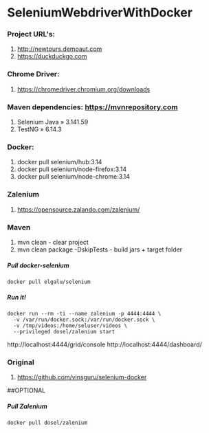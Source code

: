 # SeleniumWebdriverWithDocker

### Project URL's: 
1) http://newtours.demoaut.com
2) https://duckduckgo.com

### Chrome Driver: 
1) https://chromedriver.chromium.org/downloads

### Maven dependencies: https://mvnrepository.com
1) Selenium Java » 3.141.59
2) TestNG » 6.14.3

### Docker:
1) docker pull selenium/hub:3.14
2) docker pull selenium/node-firefox:3.14
3) docker pull selenium/node-chrome:3.14 

### Zalenium
1) https://opensource.zalando.com/zalenium/

### Maven
1) mvn clean - clear project
2) mvn clean package -DskipTests - build jars + target folder


##### Pull docker-selenium
    docker pull elgalu/selenium

##### Run it!
    docker run --rm -ti --name zalenium -p 4444:4444 \
      -v /var/run/docker.sock:/var/run/docker.sock \
      -v /tmp/videos:/home/seluser/videos \
      --privileged dosel/zalenium start
      
http://localhost:4444/grid/console
http://localhost:4444/dashboard/

### Original
1) https://github.com/vinsguru/selenium-docker


##OPTIONAL 
##### Pull Zalenium
    docker pull dosel/zalenium